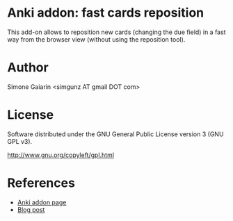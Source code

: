 Anki addon: fast cards reposition
=========================================================

This add-on allows to reposition new cards (changing the due field) in a fast way from the browser view (without using the reposition tool). 

Author
======
Simone Gaiarin \<simgunz AT gmail DOT com\>

License
=======
Software distributed under the GNU General Public License version 3 (GNU GPL v3).

http://www.gnu.org/copyleft/gpl.html

References
=============
- [Anki addon page](https://ankiweb.net/shared/info/544982740)
- [Blog post](https://simgunz.org/anki-add-on-fast-cards-reposition/)

